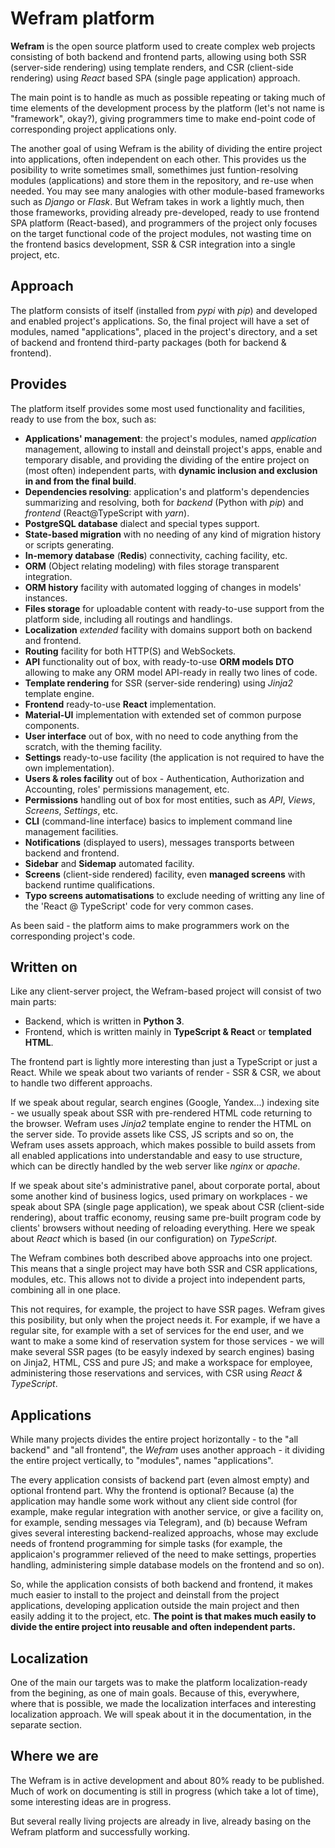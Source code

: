 Wefram platform
===============

**Wefram** is the open source platform used to create complex web projects consisting of
both backend and frontend parts, allowing using both SSR (server-side rendering) using
template renders, and CSR (client-side rendering) using *React* based SPA (single page
application) approach.

The main point is to handle as much as possible repeating or taking much of time elements
of the development process by the platform (let's not name is "framework", okay?), giving
programmers time to make end-point code of corresponding project applications only.

The another goal of using Wefram is the ability of dividing the entire project into
applications, often independent on each other. This provides us the posibility to
write sometimes small, somethimes just funtion-resolving modules (applications) and
store them in the repository, and re-use when needed. You may see many analogies with
other module-based frameworks such as *Django* or *Flask*. But Wefram takes in work
a lightly much, then those frameworks, providing already pre-developed, ready to
use frontend SPA platform (React-based), and programmers of the project only focuses
on the target functional code of the project modules, not wasting time on the
frontend basics development, SSR & CSR integration into a single project, etc.


Approach
--------

The platform consists of itself (installed from *pypi* with *pip*) and developed and
enabled project's applications. So, the final project will have a set of modules, named
"applications", placed in the project's directory, and a set of backend and frontend
third-party packages (both for backend & frontend).


Provides
--------

The platform itself provides some most used functionality and facilities, ready
to use from the box, such as:

* **Applications' management**:  the project's modules, named *application* management, allowing 
  to install and deinstall project's apps, enable and temporary disable, and providing the dividing
  of the entire project on (most often) independent parts, with **dynamic inclusion and exclusion
  in and from the final build**.
* **Dependencies resolving**: application's and platform's dependencies summarizing and resolving,
  both for *backend* (Python with *pip*) and *frontend* (React@TypeScript with *yarn*).
* **PostgreSQL database** dialect and special types support.
* **State-based migration** with no needing of any kind of migration history or scripts generating.
* **In-memory database** (**Redis**) connectivity, caching facility, etc.
* **ORM** (Object relating modeling) with files storage transparent integration.
* **ORM history** facility with automated logging of changes in models' instances.
* **Files storage** for uploadable content with ready-to-use support from the platform side, including
  all routings and handlings.
* **Localization** *extended* facility with domains support both on backend and frontend.
* **Routing** facility for both HTTP(S) and WebSockets.
* **API** functionality out of box, with ready-to-use **ORM models DTO** allowing to make any 
  ORM model API-ready in really two lines of code.
* **Template rendering** for SSR (server-side rendering) using *Jinja2* template engine.
* **Frontend** ready-to-use **React** implementation.
* **Material-UI** implementation with extended set of common purpose components.
* **User interface** out of box, with no need to code anything from the scratch, with the theming facility.
* **Settings** ready-to-use facility (the application is not required to have the own implementation).
* **Users & roles facility** out of box - Authentication, Authorization and Accounting, roles' permissions
  management, etc.
* **Permissions** handling out of box for most entities, such as *API*, *Views*, *Screens*, *Settings*, etc.
* **CLI** (command-line interface) basics to implement command line management facilities.
* **Notifications** (displayed to users), messages transports between backend and frontend.
* **Sidebar** and **Sidemap** automated facility.
* **Screens** (client-side rendered) facility, even **managed screens** with backend runtime qualifications.
* **Typo screens automatisations** to exclude needing of writting any line of the
  'React @ TypeScript' code for very common cases.


As been said - the platform aims to make programmers work on the corresponding project's
code.


Written on
----------

Like any client-server project, the Wefram-based project will consist of two main
parts:

* Backend, which is written in **Python 3**.
* Frontend, which is written mainly in **TypeScript & React** or **templated HTML**.

The frontend part is lightly more interesting than just a TypeScript or just a
React. While we speak about two variants of render - SSR & CSR, we about to
handle two different approachs.

If we speak about regular, search engines (Google, Yandex...) indexing site - 
we usually speak about SSR with pre-rendered HTML code returning to the browser.
Wefram uses *Jinja2* template engine to render the HTML on the server side. To
provide assets like CSS, JS scripts and so on, the Wefram uses assets approach,
which makes possible to build assets from all enabled applications into understandable
and easy to use structure, which can be directly handled by the web server like
*nginx* or *apache*.

If we speak about site's administrative panel, about corporate portal, about some another 
kind of business logics, used primary on workplaces - we speak about SPA (single page
application), we speak about CSR (client-side rendering), about traffic economy, reusing
same pre-built program code by clients' browsers without needing of reloading everything.
Here we speak about *React* which is based (in our configuration) on *TypeScript*.

The Wefram combines both described above approachs into one project. This means that
a single project may have both SSR and CSR applications, modules, etc. This allows
not to divide a project into independent parts, combining all in one place.

This not requires, for example, the project to have SSR pages. Wefram gives this
posibility, but only when the project needs it. For example, if we have a regular
site, for example with a set of services for the end user, and we want to make
a some kind of reservation system for those services - we will make several
SSR pages (to be easyly indexed by search engines) basing on Jinja2, HTML,
CSS and pure JS; and make a workspace for employee, administering those reservations
and services, with CSR using *React & TypeScript*.


Applications
------------

While many projects divides the entire project horizontally - to the "all backend"
and "all frontend", the *Wefram* uses another approach - it dividing the entire
project vertically, to "modules", names "applications".

The every application consists of backend part (even almost empty) and optional
frontend part. Why the frontend is optional? Because (a) the application may handle
some work without any client side control (for example, make regular integration with
another service, or give a facility on, for example, sending messages via Telegram),
and (b) because Wefram gives several interesting backend-realized approachs, whose
may exclude needs of frontend programming for simple tasks (for example, the
applicaion's programmer relieved of the need to make settings, properties handling,
administering simple database models on the frontend and so on).

So, while the application consists of both backend and frontend, it makes much
easier to install to the project and deinstall from the project applications,
developing application outside the main project and then easily adding it to
the project, etc. **The point is that makes much easily to divide the entire project
into reusable and often independent parts.**


Localization
------------

One of the main our targets was to make the platform localization-ready from the
begining, as one of main goals. Because of this, everywhere, where that is possible,
we made the localization interfaces and interesting localization approach. We will
speak about it in the documentation, in the separate section.


Where we are
------------

The Wefram is in active development and about 80% ready to be published. Much
of work on documenting is still in progress (which take a lot of time), some
interesting ideas are in progress.

But several really living projects are already in live, already basing on the
Wefram platform and successfully working.



